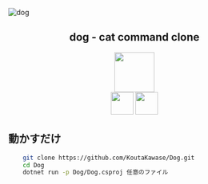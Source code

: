![dog](https://user-images.githubusercontent.com/37544784/86637362-55388a80-c010-11ea-8f5a-ecc1a7969d74.gif)

<h2 align="center">dog - cat command clone</h2>

<p align="center">
  <a href="https://docs.microsoft.com/en-us/dotnet/csharp/"><img src="https://pluralsight.imgix.net/paths/path-icons/csharp-e7b8fcd4ce.png?w=70" width="80px;" /></a>
  <br>
  <a href="https://dotnet.microsoft.com/download"><img src="https://user-images.githubusercontent.com/37544784/86637883-4d2d1a80-c011-11ea-8bd7-290972f3d341.jpg" height="45px;" /></a>
  <a href="https://nunit.org/"><img src="https://user-images.githubusercontent.com/37544784/86638033-8d8c9880-c011-11ea-809e-c97cf74a7120.png" height="45px;" /></a>
</p>

## 動かすだけ

```bash
    git clone https://github.com/KoutaKawase/Dog.git
    cd Dog
    dotnet run -p Dog/Dog.csproj 任意のファイル
```

